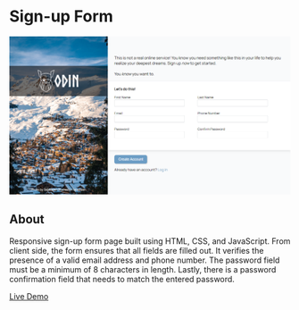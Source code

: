 # Sign-up Form

![preview](images/preview.png)

## About

Responsive sign-up form page built using HTML, CSS, and JavaScript. From client side, the form ensures that all fields are filled out. It verifies the presence of a valid email address and phone number. The password field must be a minimum of 8 characters in length. Lastly, there is a password confirmation field that needs to match the entered password.

[Live Demo](https://hasferrr.github.io/sign-up-form)
